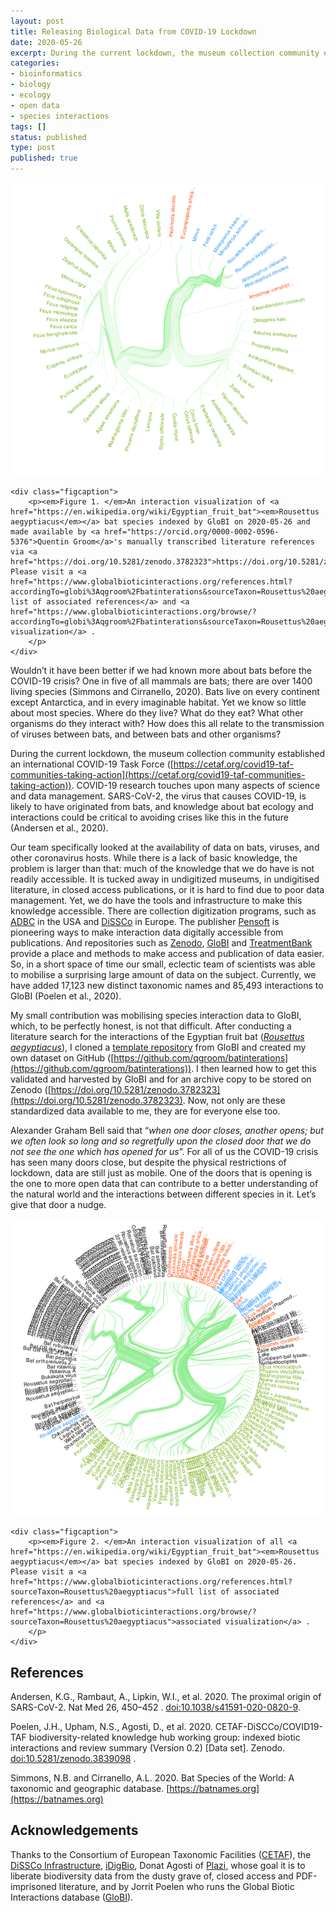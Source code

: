 ```yaml
---
layout: post
title: Releasing Biological Data from COVID-19 Lockdown
date: 2020-05-26
excerpt: During the current lockdown, the museum collection community established an international COVID-19 Task Force. COVID-19 research touches upon many aspects of science and data management. SARS-CoV-2, the virus that causes COVID-19, is likely to have originated from bats, and knowledge about bat ecology and interactions could be critical to avoiding crises like this in the future (Andersen et al., 2020).
categories:
- bioinformatics
- biology
- ecology
- open data
- species interactions
tags: []
status: published
type: post
published: true
---
```


<div class="figure figure-globi left">
    <a href="https://www.globalbioticinteractions.org/browse/?accordingTo=globi%3Aqgroom%2Fbatinterations&sourceTaxon=Rousettus%20aegyptiacus"><img src="/assets/groom-bat-interactions.png" alt="Rousettus aegyptiacus"/></a>

    <div class="figcaption">
        <p><em>Figure 1. </em>An interaction visualization of <a href="https://en.wikipedia.org/wiki/Egyptian_fruit_bat"><em>Rousettus aegyptiacus</em></a> bat species indexed by GloBI on 2020-05-26 and made available by <a href="https://orcid.org/0000-0002-0596-5376">Quentin Groom</a>'s manually transcribed literature references via <a href="https://doi.org/10.5281/zenodo.3782323">https://doi.org/10.5281/zenodo.3782323</a>. Please visit a <a href="https://www.globalbioticinteractions.org/references.html?accordingTo=globi%3Aqgroom%2Fbatinterations&sourceTaxon=Rousettus%20aegyptiacus">full list of associated references</a> and <a href="https://www.globalbioticinteractions.org/browse/?accordingTo=globi%3Aqgroom%2Fbatinterations&sourceTaxon=Rousettus%20aegyptiacus">associated visualization</a> .
        </p>
    </div>
</div>

Wouldn’t it have been better if we had known more about bats before the COVID-19 crisis? One in five of all mammals are bats; there are over 1400 living species (Simmons and Cirranello, 2020). Bats live on every continent except Antarctica, and in every imaginable habitat. Yet we know so little about most species. Where do they live? What do they eat? What other organisms do they interact with? How does this all relate to the transmission of viruses between bats, and between bats and other organisms?

During the current lockdown, the museum collection community established an international COVID-19 Task Force ([https://cetaf.org/covid19-taf-communities-taking-action](https://cetaf.org/covid19-taf-communities-taking-action)). COVID-19 research touches upon many aspects of science and data management. SARS-CoV-2, the virus that causes COVID-19, is likely to have originated from bats, and knowledge about bat ecology and interactions could be critical to avoiding crises like this in the future (Andersen et al., 2020).

Our team specifically looked at the availability of data on bats, viruses, and other coronavirus hosts. While there is a lack of basic knowledge, the problem is larger than that:  much of the knowledge that we do have is not readily accessible. It is tucked away in undigitized museums, in undigitised literature, in closed access publications, or it is hard to find due to poor data management. Yet, we do have the tools and infrastructure to make this knowledge accessible. There are collection digitization programs, such as [ADBC](https://www.nsf.gov/funding/pgm_summ.jsp?pims_id=503559) in the USA and [DiSSCo](https://dissco.eu) in Europe. The publisher [Pensoft](https://pensoft.net/) is pioneering ways to make interaction data digitally accessible from publications. And repositories such as [Zenodo](https://zenodo.org), [GloBI](https://globalbioticinteractions.org) and [TreatmentBank](http://plazi.org/resources/treatmentbank/) provide a place and methods to make access and publication of data easier. So, in a short space of time our small, eclectic team of scientists was able to mobilise a surprising large amount of data on the subject. Currently, we have added 17,123 new distinct taxonomic names and 85,493 interactions to GloBI (Poelen et al., 2020).

My small contribution was mobilising species interaction data to GloBI, which, to be perfectly honest, is not that difficult. After conducting a literature search for the interactions of the Egyptian fruit bat ([_Rousettus aegyptiacus_](https://en.wikipedia.org/wiki/Egyptian_fruit_bat)), I cloned a [template repository](https://github.com/globalbioticinteractions/template-dataset) from GloBI and created my own dataset on GitHub ([https://github.com/qgroom/batinterations](https://github.com/qgroom/batinterations)). I then learned how to get this validated and harvested by GloBI and for an archive copy to be stored on Zenodo ([https://doi.org/10.5281/zenodo.3782323](https://doi.org/10.5281/zenodo.3782323). Now, not only are these standardized data available to me, they are for everyone else too.

Alexander Graham Bell said that “_when one door closes, another opens; but we often look so long and so regretfully upon the closed door that we do not see the one which has opened for us_”. For all of us the COVID-19 crisis has seen many doors close, but despite the physical restrictions of lockdown, data are still just as mobile. One of the doors that is opening is the one to more open data that can contribute to a better understanding of the natural world and the interactions between different species in it. Let’s give that door a nudge.

<div class="figure figure-globi right">
    <a href="https://www.globalbioticinteractions.org/browse/?sourceTaxon=Rousettus%20aegyptiacus"><img src="/assets/groom-bat-interactions-all.png" alt="Rousettus aegyptiacus all"/></a>

    <div class="figcaption">
        <p><em>Figure 2. </em>An interaction visualization of all <a href="https://en.wikipedia.org/wiki/Egyptian_fruit_bat"><em>Rousettus aegyptiacus</em></a> bat species indexed by GloBI on 2020-05-26. Please visit a <a href="https://www.globalbioticinteractions.org/references.html?sourceTaxon=Rousettus%20aegyptiacus">full list of associated references</a> and <a href="https://www.globalbioticinteractions.org/browse/?sourceTaxon=Rousettus%20aegyptiacus">associated visualization</a> .
        </p>
    </div>
</div>



## References

Andersen, K.G., Rambaut, A., Lipkin, W.I., et al. 2020. The proximal origin of SARS-CoV-2. Nat Med 26, 450–452 . [doi:10.1038/s41591-020-0820-9](https://doi.org/10.1038/s41591-020-0820-9).

Poelen, J.H., Upham, N.S., Agosti, D., et al. 2020. CETAF-DiSCCo/COVID19-TAF biodiversity-related knowledge hub working group: indexed biotic interactions and review summary (Version 0.2) [Data set]. Zenodo. [doi:10.5281/zenodo.3839098](http://doi.org/10.5281/zenodo.3839098) .

Simmons, N.B. and Cirranello, A.L. 2020. Bat Species of the World: A taxonomic and geographic database. [https://batnames.org](https://batnames.org)

## Acknowledgements

Thanks to the Consortium of European Taxonomic Facilities ([CETAF](https://cetaf.org)), the [DiSSCo Infrastructure](https://dissco.eu), [iDigBio](https://www.idigbio.org), Donat Agosti of [Plazi](https://plazi.org), whose goal it is to liberate biodiversity data from the dusty grave of, closed access and PDF-imprisoned literature, and by Jorrit Poelen who runs the Global Biotic Interactions database ([GloBI](https://globalbioticinteractions.org)).
